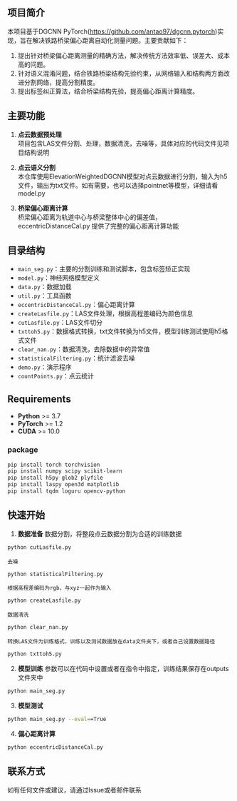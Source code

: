 ## 项目简介
本项目基于DGCNN PyTorch(https://github.com/antao97/dgcnn.pytorch)实现，旨在解决铁路桥梁偏心距离自动化测量问题。主要贡献如下：
1. 提出针对桥梁偏心距离测量的精确方法，解决传统方法效率低、误差大、成本高的问题。
2. 针对语义混淆问题，结合铁路桥梁结构先验约束，从网络输入和结构两方面改进分割网络，提高分割精度。
3. 提出标签纠正算法，结合桥梁结构先验，提高偏心距离计算精度。

## 主要功能
1. **点云数据预处理**  
    项目包含LAS文件分割、处理，数据清洗，去噪等，具体对应的代码文件见项目结构说明

2. **点云语义分割**  
    本仓库使用ElevationWeightedDGCNN模型对点云数据进行分割，输入为h5文件，输出为txt文件。如有需要，也可以选择pointnet等模型，详细请看model.py

3. **桥梁偏心距离计算**  
    桥梁偏心距离为轨道中心与桥梁整体中心的偏差值，eccentricDistanceCal.py 提供了完整的偏心距离计算功能

## 目录结构
- `main_seg.py`：主要的分割训练和测试脚本，包含标签矫正实现
- `model.py`：神经网络模型定义
- `data.py`：数据加载
- `util.py`：工具函数
- `eccentricDistanceCal.py`：偏心距离计算
- `createLasfile.py`：LAS文件处理，根据高程差编码为颜色信息
- `cutLasfile.py`：LAS文件切分
- `txttoh5.py`：数据格式转换，txt文件转换为h5文件，模型训练测试使用h5格式文件
- `clear_nan.py`：数据清洗，去除数据中的异常值
- `statisticalFiltering.py`：统计滤波去噪
- `demo.py`：演示程序
- `countPoints.py`：点云统计

## Requirements
- **Python** >= 3.7
- **PyTorch** >= 1.2
- **CUDA** >= 10.0
### package
```bash
pip install torch torchvision
pip install numpy scipy scikit-learn
pip install h5py glob2 plyfile
pip install laspy open3d matplotlib
pip install tqdm loguru opencv-python
```

## 快速开始
1. **数据准备**
    数据分割，将整段点云数据分割为合适的训练数据
```bash    
python cutLasfile.py
```
    去噪
```bash  
python statisticalFiltering.py
```
    根据高程差编码为rgb，与xyz一起作为输入
```bash  
python createLasfile.py
```
    数据清洗
```bash  
python clear_nan.py
```
    转换LAS文件为训练格式，训练以及测试数据放在data文件夹下，或者自己设置数据路径
```bash  
python txttoh5.py
```

2. **模型训练**
    参数可以在代码中设置或者在指令中指定，训练结果保存在outputs文件夹中
```bash 
python main_seg.py
```

3. **模型测试**
```bash 
python main_seg.py --eval==True
```

4. **偏心距离计算**
```bash 
python eccentricDistanceCal.py
```

## 联系方式
如有任何文件或建议，请通过Issue或者邮件联系